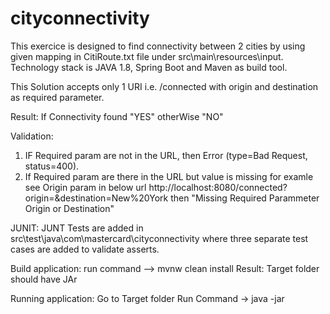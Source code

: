 # cityconnectivity

This exercice is designed to find connectivity between 2 cities by using given mapping in CitiRoute.txt file 
under src\main\resources\input\. Technology stack is JAVA 1.8, Spring Boot and Maven as build tool.

This Solution accepts only 1 URI i.e. /connected with origin and destination as required parameter. 

Result:  If Connectivity found "YES" otherWise "NO"

Validation: 
  1. IF Required param are not in the URL, then Error (type=Bad Request, status=400).
  2. If Required param are there in the URL but value is missing for examle see Origin param in below url 
  http://localhost:8080/connected?origin=&destination=New%20York
  then "Missing Required Parammeter Origin or Destination"

JUNIT: JUNT Tests are added in src\test\java\com\mastercard\cityconnectivity where three separate test cases are added to validate asserts.

Build application: 
run command --> mvnw clean install
Result: Target folder should have JAr


Running application: Go to Target folder
Run Command -> java -jar <JarName>
